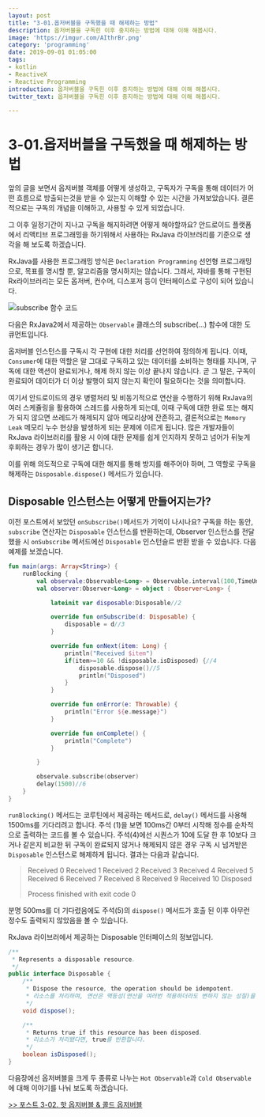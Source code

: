 ```yaml
---
layout: post
title: "3-01.옵저버블을 구독했을 때 해제하는 방법"
description: 옵저버블을 구독힌 이후 중지하는 방법에 대해 이해 해봅시다.
image: 'https://imgur.com/AIthrBr.png'
category: 'programming'
date: 2019-09-01 01:05:00
tags:
- kotlin
- ReactiveX
- Reactive Programming
introduction: 옵저버블을 구독힌 이후 중지하는 방법에 대해 이해 해봅시다.
twitter_text: 옵저버블을 구독힌 이후 중지하는 방법에 대해 이해 해봅시다.

---
```


# 3-01.옵저버블을 구독했을 때 해제하는 방법

앞의 글을 보면서 옵저버블 객체를 어떻게 생성하고, 구독자가 구독을 통해 데이터가 어떤 흐름으로 방출되는것을 받을 수 있는지 이해할 수 있는 시간을 가져보았습니다. 결론적으로는 구독의 개념을 이해하고, 사용할 수 있게 되었습니다.



그 이후 일정기간이 지나고 구독을 해지하려면 어떻게 해야할까요? 안드로이드 플랫폼에서 리액티브 프로그래밍을 하기위해서 사용하는 RxJava 라이브러리를 기준으로 생각을 해 보도록 하겠습니다.



RxJava를 사용한 프로그래밍 방식은 `Declaration Programming` 선언형 프로그래밍으로, 목표를 명시할 뿐, 알고리즘을 명시하지는 않습니다. 그래서, 자바를 통해 구현된 Rx라이브러리는 모든 옵저버, 컨수머, 디스포저 등이 인터페이스로 구성이 되어 있습니다.



![subscribe 함수 코드](https://i.imgur.com/ksDr9gd.png)



다음은 RxJava2에서 제공하는 `Observable` 클래스의 subscribe(...) 함수에 대한 도큐먼트입니다. 

옵저버블 인스턴스를 구독시 각 구현에 대한 처리를 선언하여 정의하게 됩니다. 이때, `Consumer`에 대한 역할은 말 그대로 구독하고 있는 데이터를 소비하는 형태를 지니며, 구독에 대한 액션이 완료되거나, 해제 하지 않는 이상 끝나지 않습니다. 곧 그 말은, 구독이 완료되어 데이터가 더 이상 발행이 되지 않는지 확인이 필요하다는 것을  의미합니다.



여기서 안드로이드의 경우 병렬처리 및 비동기적으로 연산을 수행하기 위해 RxJava의 여러 스케쥴링을 활용하여  스레드를 사용하게 되는데, 이때 구독에 대한 완료 또는 해지가 되지 않으면 쓰레드가 해제되지 않아 메모리상에 잔존하고, 결론적으로는 `Memory Leak` 메모리 누수 현상을 발생하게 되는 문제에 이르게 됩니다. 많은 개발자들이 RxJava 라이브러리를 활용 시 이에 대한 문제를 쉽게 인지하지 못하고 넘어가 뒤늦게 후회하는 경우가 많이 생기곤 합니다.



이를 위해 의도적으로 구독에 대한 해지를 통해 방지를 해주어야 하며, 그 역할로 구독을 해제하는 `Disposable.dispose()` 메서드가 있습니다.



## Disposable 인스턴스는 어떻게 만들어지는가?

이전 포스트에서 보았던 `onSubscribe()`메서드가 기억이 나시나요? 구독을 하는 동안, `subscribe` 연산자는 `Disposable` 인스턴스를 반환하는데, Observer 인스턴스를 전달 했을 시 `onSubscribe` 메서드에선 `Disposable` 인스턴슬르 반환 받을 수 있습니다. 다음예제를 보겠습니다.



```kotlin
fun main(args: Array<String>) {
    runBlocking {
        val observale:Observable<Long> = Observable.interval(100,TimeUnit.MILLISECONDS)//(1)
        val observer:Observer<Long> = object : Observer<Long> {

            lateinit var disposable:Disposable//2

            override fun onSubscribe(d: Disposable) {
                disposable = d//3
            }

            override fun onNext(item: Long) {
                println("Received $item")
                if(item>=10 && !disposable.isDisposed) {//4
                    disposable.dispose()//5
                    println("Disposed")
                }
            }

            override fun onError(e: Throwable) {
                println("Error ${e.message}")
            }

            override fun onComplete() {
                println("Complete")
            }

        }

        observale.subscribe(observer)
        delay(1500)//6
    }
}
```



`runBlocking()` 메서드는 코루틴에서 제공하는 메서드로, `delay()` 메서드를 사용해 1500ms를 기다리려고 합니다.   주석 (1)을 보면 100ms간 0부터 시작해 정수를 순차적으로 출력하는 코드를 볼 수 있습니다. 주석(4)에선 시퀀스가 10에 도달 한 후 10보다 크거나 같은지 비교한 뒤 구독이 완료되지 않거나 해제되지 않은 경우 구독 시 넘겨받은 `Disposable` 인스턴스로 해제하게 됩니다. 결과는 다음과 같습니다.



>Received 0
>Received 1
>Received 2
>Received 3
>Received 4
>Received 5
>Received 6
>Received 7
>Received 8
>Received 9
>Received 10
>Disposed
>
>Process finished with exit code 0



분명 500ms를 더 기다렸음에도 주석(5)의 `dispose()` 메서드가 호출 된 이후 아무런 정수도 출력되지 않았음을 볼 수 있습니다.



RxJava 라이브러에서 제공하는 Disposable 인터페이스의 정보입니다.

```java
/**
 * Represents a disposable resource.
 */
public interface Disposable {
    /**
     * Dispose the resource, the operation should be idempotent.
     * 리소스를 처리하며, 연산은 멱등성(연산을 여러번 적용하더라도 변하지 않는 성질)을 갖고 있어야 합니다.
     */
    void dispose();

    /**
     * Returns true if this resource has been disposed.
     * 리소스가 처리됐다면, true를 반환합니다.
     */
    boolean isDisposed();
}
```

다음장에선 옵저버블을 크게 두 종류로 나누는 `Hot Observable`과 `Cold Observable`에 대해 이야기를 나눠 보도록 하겠습니다.



[>> 포스트 3-02. 핫 옵저버블 & 콜드 옵저버블](https://soda1127.github.io/2019-11-17-hot-observables-cold-observables/)



